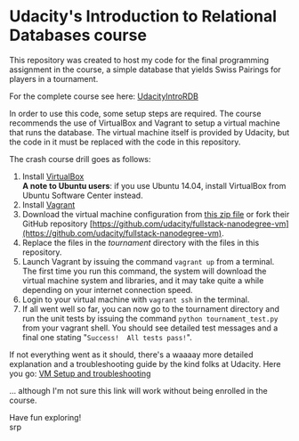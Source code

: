 # Udacity's Introduction to Relational Databases course

This repository was created to host my code for the final programming
assignment in the course, a simple database that yields Swiss Pairings
for players in a tournament.

For the complete course see here:
[UdacityIntroRDB](https://www.udacity.com/course/intro-to-relational-databases--ud197/ "Intro to Relational Databases - Udacity")

In order to use this code, some setup steps are required. The course
recommends the use of VirtualBox and Vagrant to setup a virtual machine
that runs the database. The virtual machine itself is provided by
Udacity, but the code in it must be replaced with the code in this
repository.

The crash course drill goes as follows:

1. Install [VirtualBox](https://www.virtualbox.org/wiki/Downloads "VirtualBox downloads")  
   **A note to Ubuntu users**: if you use Ubuntu 14.04, install VirtualBox
from Ubuntu Software Center instead.
2. Install [Vagrant](https://www.vagrantup.com/downloads.html "Vagrant downloads")
3. Download the virtual machine configuration from [this zip file](https://d17h27t6h515a5.cloudfront.net/topher/2017/June/5948287e_fsnd-virtual-machine/fsnd-virtual-machine.zip "Udacity VM configuration") or
fork their GitHub repository [https://github.com/udacity/fullstack-nanodegree-vm](https://github.com/udacity/fullstack-nanodegree-vm).
4. Replace the files in the *tournament* directory with the files in
this repository.
5. Launch Vagrant by issuing the command `vagrant up` from a terminal.
The first time you run this command, the system will download the
virtual machine system and libraries, and it may take quite a while
depending on your internet connection speed.
6. Login to your virtual machine with `vagrant ssh` in the terminal.
7. If all went well so far, you can now go to the tournament directory
and run the unit tests by issuing the command `python tournament_test.py` 
from your vagrant shell. You should see detailed test messages and a 
final one stating "`Success!  All tests pass!`".

If not everything went as it should, there's a waaaay more detailed
explanation and a troubleshooting guide by the kind folks at Udacity.
Here you go: [VM Setup and troubleshooting](https://classroom.udacity.com/courses/ud197/lessons/3423258756/concepts/14c72fe3-e3fe-4959-9c4b-467cf5b7c3a0)

... although I'm not sure this link will work without being enrolled
in the course.

Have fun exploring!  
srp
